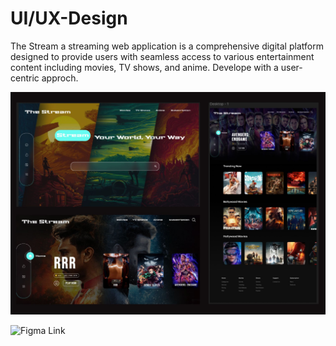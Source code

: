 # UI/UX-Design
 The Stream a streaming web application is a comprehensive digital platform designed to provide users with seamless access to various entertainment content including movies, TV shows, and anime. Develope with a user-centric approch.
 
![image alt](https://github.com/Abhishek-Kushwaha02/The-Stream/blob/11d9cafcf87713b070cd5604dbe5e69b48d93fca/Gray%20Simple%20Shapes%20Blank%20A4%20Document%20Landscape.jpg)

![Figma Link]([https://www.figma.com/design/795C9QhdaABgzoj8We5vzA/The-Stream?node-id=0-1&t=Q1UYTIrhYYwT0ItJ-1](https://www.figma.com/proto/795C9QhdaABgzoj8We5vzA/The-Stream?node-id=0-1&t=9hsP3uFv79NNCNA2-1))

